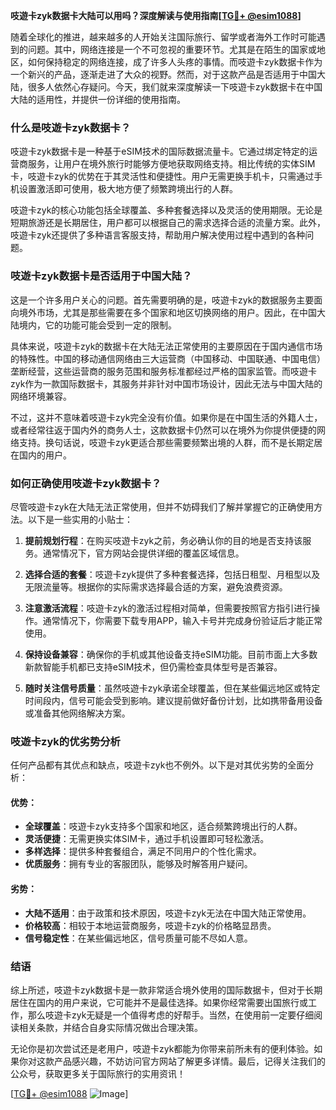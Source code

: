 **吱遊卡zyk数据卡大陆可以用吗？深度解读与使用指南[[TG💪+ @esim1088](https://t.me/s/esim1088)]**

随着全球化的推进，越来越多的人开始关注国际旅行、留学或者海外工作时可能遇到的问题。其中，网络连接是一个不可忽视的重要环节。尤其是在陌生的国家或地区，如何保持稳定的网络连接，成了许多人头疼的事情。而吱遊卡zyk数据卡作为一个新兴的产品，逐渐走进了大众的视野。然而，对于这款产品是否适用于中国大陆，很多人依然心存疑问。今天，我们就来深度解读一下吱遊卡zyk数据卡在中国大陆的适用性，并提供一份详细的使用指南。

### 什么是吱遊卡zyk数据卡？

吱遊卡zyk数据卡是一种基于eSIM技术的国际数据流量卡。它通过绑定特定的运营商服务，让用户在境外旅行时能够方便地获取网络支持。相比传统的实体SIM卡，吱遊卡zyk的优势在于其灵活性和便捷性。用户无需更换手机卡，只需通过手机设置激活即可使用，极大地方便了频繁跨境出行的人群。

吱遊卡zyk的核心功能包括全球覆盖、多种套餐选择以及灵活的使用期限。无论是短期旅游还是长期居住，用户都可以根据自己的需求选择合适的流量方案。此外，吱遊卡zyk还提供了多种语言客服支持，帮助用户解决使用过程中遇到的各种问题。

### 吱遊卡zyk数据卡是否适用于中国大陆？

这是一个许多用户关心的问题。首先需要明确的是，吱遊卡zyk的数据服务主要面向境外市场，尤其是那些需要在多个国家和地区切换网络的用户。因此，在中国大陆境内，它的功能可能会受到一定的限制。

具体来说，吱遊卡zyk的数据卡在大陆无法正常使用的主要原因在于国内通信市场的特殊性。中国的移动通信网络由三大运营商（中国移动、中国联通、中国电信）垄断经营，这些运营商的服务范围和服务标准都经过严格的国家监管。而吱遊卡zyk作为一款国际数据卡，其服务并非针对中国市场设计，因此无法与中国大陆的网络环境兼容。

不过，这并不意味着吱遊卡zyk完全没有价值。如果你是在中国生活的外籍人士，或者经常往返于国内外的商务人士，这款数据卡仍然可以在境外为你提供便捷的网络支持。换句话说，吱遊卡zyk更适合那些需要频繁出境的人群，而不是长期定居在国内的用户。

### 如何正确使用吱遊卡zyk数据卡？

尽管吱遊卡zyk在大陆无法正常使用，但并不妨碍我们了解并掌握它的正确使用方法。以下是一些实用的小贴士：

1. **提前规划行程**：在购买吱遊卡zyk之前，务必确认你的目的地是否支持该服务。通常情况下，官方网站会提供详细的覆盖区域信息。
   
2. **选择合适的套餐**：吱遊卡zyk提供了多种套餐选择，包括日租型、月租型以及无限流量等。根据你的实际需求选择最合适的方案，避免浪费资源。

3. **注意激活流程**：吱遊卡zyk的激活过程相对简单，但需要按照官方指引进行操作。通常情况下，你需要下载专用APP，输入卡号并完成身份验证后才能正常使用。

4. **保持设备兼容**：确保你的手机或其他设备支持eSIM功能。目前市面上大多数新款智能手机都已支持eSIM技术，但仍需检查具体型号是否兼容。

5. **随时关注信号质量**：虽然吱遊卡zyk承诺全球覆盖，但在某些偏远地区或特定时间段内，信号可能会受到影响。建议提前做好备份计划，比如携带备用设备或准备其他网络解决方案。

### 吱遊卡zyk的优劣势分析

任何产品都有其优点和缺点，吱遊卡zyk也不例外。以下是对其优劣势的全面分析：

#### 优势：
- **全球覆盖**：吱遊卡zyk支持多个国家和地区，适合频繁跨境出行的人群。
- **灵活便捷**：无需更换实体SIM卡，通过手机设置即可轻松激活。
- **多样选择**：提供多种套餐组合，满足不同用户的个性化需求。
- **优质服务**：拥有专业的客服团队，能够及时解答用户疑问。

#### 劣势：
- **大陆不适用**：由于政策和技术原因，吱遊卡zyk无法在中国大陆正常使用。
- **价格较高**：相较于本地运营商服务，吱遊卡zyk的价格略显昂贵。
- **信号稳定性**：在某些偏远地区，信号质量可能不尽如人意。

### 结语

综上所述，吱遊卡zyk数据卡是一款非常适合境外使用的国际数据卡，但对于长期居住在国内的用户来说，它可能并不是最佳选择。如果你经常需要出国旅行或工作，那么吱遊卡zyk无疑是一个值得考虑的好帮手。当然，在使用前一定要仔细阅读相关条款，并结合自身实际情况做出合理决策。

无论你是初次尝试还是老用户，吱遊卡zyk都能为你带来前所未有的便利体验。如果你对这款产品感兴趣，不妨访问官方网站了解更多详情。最后，记得关注我们的公众号，获取更多关于国际旅行的实用资讯！

[[TG💪+ @esim1088](https://t.me/s/esim1088) ![Image](https://i.postimg.cc/4NQfJmqS/Snipaste-2025-05-13-00-14-12.png)]